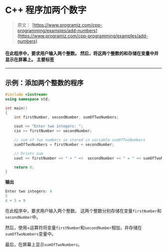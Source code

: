 # C++ 程序加两个数字

> 原文： [https://www.programiz.com/cpp-programming/examples/add-numbers](https://www.programiz.com/cpp-programming/examples/add-numbers)

#### 在此程序中，要求用户输入两个整数。 然后，将这两个整数的和存储在变量中并显示在屏幕上。 主要标签

* * *

## 示例：添加两个整数的程序

```cpp
#include <iostream>
using namespace std;

int main()
{
    int firstNumber, secondNumber, sumOfTwoNumbers;

    cout << "Enter two integers: ";
    cin >> firstNumber >> secondNumber;

    // sum of two numbers in stored in variable sumOfTwoNumbers
    sumOfTwoNumbers = firstNumber + secondNumber;

    // Prints sum 
    cout << firstNumber << " + " <<  secondNumber << " = " << sumOfTwoNumbers;     

    return 0;
}
```

**输出**

```cpp
Enter two integers: 4
5
4 + 5 = 9
```

在此程序中，要求用户输入两个整数。 这两个整数分别存储在变量`firstNumber`和`secondNumber`中。

然后，使用+运算符将变量`firstNumber`和`secondNumber`相加，并存储在`sumOfTwoNumbers`变量中。

最后，在屏幕上显示`sumOfTwoNumbers`。